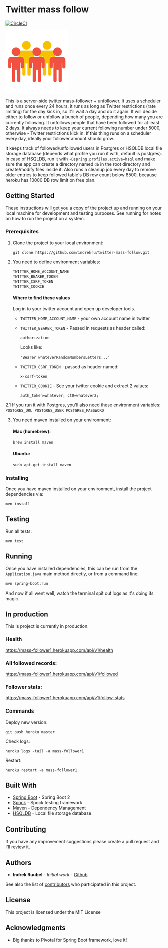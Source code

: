 # Twitter mass follow
[![CircleCI](https://circleci.com/gh/indrekru/twitter-mass-follow.svg?style=svg)](https://circleci.com/gh/indrekru/twitter-mass-follow)

<img src="https://raw.githubusercontent.com/indrekru/mass-follower/master/img.png" width="200px">

This is a server-side twitter mass-follower + unfollower. It uses a scheduler and runs once every 24 hours, it runs as long as Twitter restrictions (rate limiting) for the day kick in, so it'll wait a day and do it again.
It will decide either to follow or unfollow a bunch of people, depending how many you are currently following. It unfollows people that have been followed for at least 2 days. It always needs to keep your current following number under 5000, otherwise - Twitter restrictions kick in.
If this thing runs on a scheduler every day, ideally your follower amount should grow.

It keeps track of followed/unfollowed users in Postgres or HSQLDB local file storage database (depends what profile you run it with, default is postgres). In case of HSQLDB, run it with `-Dspring.profiles.active=hsql` and make sure the app can create a directory named `db` in the root directory and create/modify files inside it.
Also runs a cleanup job every day to remove older entries to keep followed table's DB row count below 8500, because heroku has 10000 DB row limit on free plan.

## Getting Started

These instructions will get you a copy of the project up and running on your local machine for development and testing purposes. See running for notes on how to run the project on a system.

### Prerequisites

1. Clone the project to your local environment:
    ```
    git clone https://github.com/indrekru/twitter-mass-follow.git
    ```

2. You need to define environment variables:
   ```
   TWITTER_HOME_ACCOUNT_NAME
   TWITTER_BEARER_TOKEN
   TWITTER_CSRF_TOKEN
   TWITTER_COOKIE
   ```
   
   #### Where to find these values
   
   Log in to your twitter account and open up developer tools.
   
   * `TWITTER_HOME_ACCOUNT_NAME` - your own account name in twitter
   
   * `TWITTER_BEARER_TOKEN` - Passed in requests as header called:
       ```
       authorization
       ```
        Looks like:
       ```
       'Bearer whateverRandomNumbersLetters...'
       ```
   * `TWITTER_CSRF_TOKEN` - passed as header named:
       ```
       x-csrf-token
       ```
   * `TWITTER_COOKIE` - See your twitter cookie and extract 2 values:
       ```
       auth_token=whatever; ct0=whatever2;
       ```
2.1 If you run it with Postgres, you'll also need these environment variables:
    ```
    POSTGRES_URL
    POSTGRES_USER
    POSTGRES_PASSWORD
    ```

3. You need maven installed on your environment:

    #### Mac (homebrew):
    
    ```
    brew install maven
    ```
    #### Ubuntu:
    ```
    sudo apt-get install maven
    ```

### Installing

Once you have maven installed on your environment, install the project dependencies via:

```
mvn install
```

## Testing

Run all tests:
```
mvn test
```

## Running

Once you have installed dependencies, this can be run from the `Application.java` main method directly,
or from a command line:
```
mvn spring-boot:run
```

And now if all went well, watch the terminal spit out logs as it's doing its magic.

## In production

This is project is currently in production.

### Health

https://mass-follower1.herokuapp.com/api/v1/health

### All followed records:

https://mass-follower1.herokuapp.com/api/v1/followed

### Follower stats:

https://mass-follower1.herokuapp.com/api/v1/follow-stats

### Commands

Deploy new version:
```
git push heroku master
```

Check logs:
```
heroku logs -tail -a mass-follower1
```

Restart:
```
heroku restart -a mass-follower1
```

## Built With

* [Spring Boot](https://spring.io/projects/spring-boot) - Spring Boot 2
* [Spock](http://spockframework.org/) - Spock testing framework
* [Maven](https://maven.apache.org/) - Dependency Management
* [HSQLDB](http://hsqldb.org/) - Local file storage database

## Contributing

If you have any improvement suggestions please create a pull request and I'll review it.


## Authors

* **Indrek Ruubel** - *Initial work* - [Github](https://github.com/indrekru)

See also the list of [contributors](https://github.com/indrekru/design-patterns-spring-boot/graphs/contributors) who participated in this project.

## License

This project is licensed under the MIT License

## Acknowledgments

* Big thanks to Pivotal for Spring Boot framework, love it!
